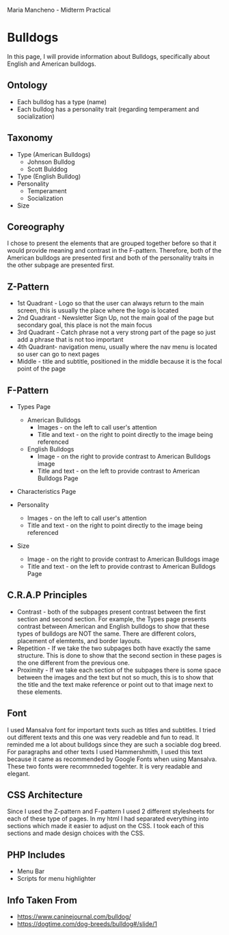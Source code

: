 Maria Mancheno - Midterm Practical
# Bulldogs

In this page, I will provide information about Bulldogs, specifically about English and American bulldogs. 

## Ontology
* Each bulldog has a type (name)
* Each bulldog has a personality trait (regarding temperament and socialization) 

## Taxonomy
* Type (American Bulldogs)
	* Johnson Bulldog
	* Scott Bulddog 
* Type (English Bulldog) 
* Personality
  * Temperament
  * Socialization
* Size

## Coreography
I chose to present the elements that are grouped together before so that it would provide meaning and contrast in the F-pattern. Therefore, both of the American bulldogs are presented first and both of the personality traits in the other subpage are presented first.

## Z-Pattern
* 1st Quadrant - Logo so that the user can always return to the main screen, this is usually the place where the logo is located
* 2nd Quadrant - Newsletter Sign Up, not the main goal of the page but secondary goal, this place is not the main focus 
* 3rd Quadrant - Catch phrase not a very strong part of the page so just add a phrase that is not too important
* 4th Quadrant- navigation menu, usually where the nav menu is located so user can go to next pages
* Middle - title and subtitle, positioned in the middle because it is the focal point of the page

## F-Pattern
* Types Page
  * American Bulldogs
    * Images - on the left to call user's attention
    * Title and text - on the right to point directly to the image being referenced
  * English Bulldogs
    * Image - on the right to provide contrast to American Bulldogs image
    * Title and text - on the left to provide contrast to American Bulldogs Page
    
 * Characteristics Page
  * Personality
    * Images - on the left to call user's attention
    * Title and text - on the right to point directly to the image being referenced
  * Size
    * Image - on the right to provide contrast to American Bulldogs image
    * Title and text - on the left to provide contrast to American Bulldogs Page
    
 ## C.R.A.P Principles
 * Contrast - both of the subpages present contrast between the first section and second section. For example, the Types page presents contrast between American and English bulldogs to show that these types of bulldogs are NOT the same. 
              There are different colors, placement of elemtents, and border layouts.
 * Repetition - If we take the two subpages both have exactly the same structure. This is done to show that the second section in these pages is the one different from the previous one. 
 * Proximity - If we take each section of the subpages there is some space between the images and the text but not so much, this is to show that the title and the text make reference or point out to that image next to these elements. 
 
 ## Font
 I used Mansalva font for important texts such as titles and subtitles. I tried out different texts and this one was very readeble and fun to read. It reminded me a lot about bulldogs since they are such a sociable dog breed.
 For paragraphs and other texts I used Hammershmith, I used this text because it came as recommended by Google Fonts when using Mansalva. These two fonts were recommneded togehter. It is very readable and elegant. 
 
 ## CSS Architecture
 Since I used the Z-pattern and F-pattern I used 2 different stylesheets for each of these type of pages. In my html I had separated everything into sections which made it easier to adjust on the CSS. I took each of this sections and made design choices with the CSS. 
 
 ## PHP Includes
 * Menu Bar 
 * Scripts for menu highlighter
 
 ## Info Taken From
* https://www.caninejournal.com/bulldog/
* https://dogtime.com/dog-breeds/bulldog#/slide/1
